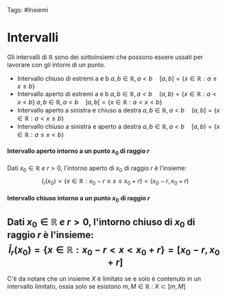 Tags: #Insiemi 
# Intervalli
Gli intervalli di $\mathbb{R}$ sono dei sottoinsiemi che possono essere ussati per lavorare con gli intorni di un punto.
- Intervallo chiuso di estremi a e b
$a,b \in \mathbb{R}, a<b \quad [a,b]=\{ x \in \mathbb{R}:a\leq x\leq b\}$
- Intervallo aperto di estremi a e b
$a,b \in \mathbb{R},a<b \quad (a,b)=\{ x \in \mathbb{R}:a<x<b\}$ 
$a,b \in \mathbb{R},a<b \quad ]a,b[=\{ x \in \mathbb{R}:a<x<b\}$
- Intervallo aperto a sinistra e chiuso a destra
$a,b \in \mathbb{R},a<b \quad (a,b]=\{ x \in \mathbb{R}:a<x\leq b\}$ 
- Intervallo chiuso a sinistra e aperto a destra
$a,b \in \mathbb{R},a<b \quad [a,b)=\{ x \in \mathbb{R}:a\leq x<b\}$ 
#### Intervallo aperto intorno a un punto $x_{0}$ di raggio $r$
Dati $x_{0} \in \mathbb{R} \ e \ r>0$, l'intorno aperto di  $x_{0}$ di raggio $r$ è l'insieme:
$$I_{r}(x_{0})=\{ x\in \mathbb{R}:x_{0}-r\leq x\leq x_{0}+r \}=(x_{0}-r, x_{0}+r)$$
#### Intervallo chiuso intorno a un punto $x_{0}$ di raggio $r$
Dati $x_{0} \in \mathbb{R} \ e \ r>0$, l'intorno chiuso di  $x_{0}$ di raggio $r$ è l'insieme:
$$\bar I_{r}(x_{0})=\{ x\in \mathbb{R}:x_{0}-r<x<x_{0}+r \}=[x_{0}-r, x_{0}+r]$$
---
C'è da notare che un insieme $X$ è limitato se e solo è contenuto in un intervallo limitato, ossia solo se esistono $m, M \in \mathbb{R} \ : \ X \subset [m,M]$



